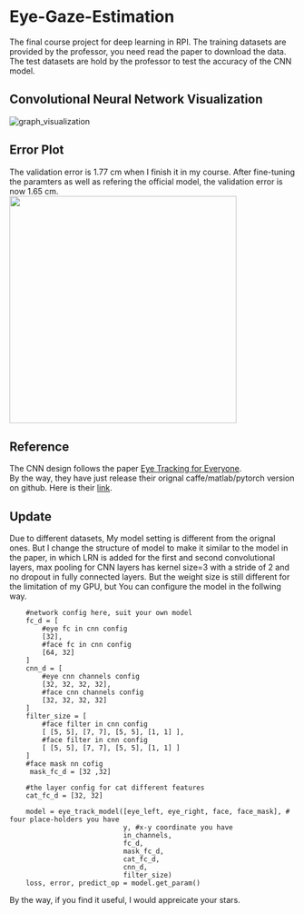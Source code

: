 # Eye-Gaze-Estimation
The final course project for deep learning in RPI.
The training datasets are provided by the professor, you need read the paper to download the data.
The test datasets are hold by the professor to test the accuracy of the CNN model.
    
## Convolutional Neural Network Visualization
![graph_visualization](https://github.com/dzk9528/Tensorflow-Project/blob/master/Eye_Tracking/graph_vis.png)

## Error Plot
The validation error is 1.77 cm when I finish it in my course. After fine-tuning the paramters as well as refering the official model, the validation error is now 1.65 cm.<br />
<img src="https://github.com/dzk9528/Tensorflow-Project/blob/master/Eye_Tracking/error_plot.png" width="400">

## Reference
The CNN design follows the paper [Eye Tracking for Everyone](http://gazecapture.csail.mit.edu/cvpr2016_gazecapture.pdf). <br />
By the way, they have just release their orignal caffe/matlab/pytorch version on github. Here is their [link](https://github.com/CSAILVision/GazeCapture).
    
## Update
Due to different datasets, My model setting is different from the orignal ones. But I change the structure of model to make it similar to the model in the paper, in which LRN is added for the first and second convolutional layers, max pooling for CNN layers has kernel size=3 with a stride of 2 and no dropout in fully connected layers. But the weight size is still different for the limitation of my GPU, but You can configure the model in the follwing way.
```
    #network config here, suit your own model
    fc_d = [
        #eye fc in cnn config
        [32],
        #face fc in cnn config
        [64, 32]
    ]
    cnn_d = [
        #eye cnn channels config
        [32, 32, 32, 32],
        #face cnn channels config
        [32, 32, 32, 32]
    ]
    filter_size = [
        #face filter in cnn config
        [ [5, 5], [7, 7], [5, 5], [1, 1] ],
        #face filter in cnn config
        [ [5, 5], [7, 7], [5, 5], [1, 1] ]
    ]
    #face mask nn cofig
     mask_fc_d = [32 ,32]

    #the layer config for cat different features
    cat_fc_d = [32, 32]
    
    model = eye_track_model([eye_left, eye_right, face, face_mask], # four place-holders you have
                            y, #x-y coordinate you have
                            in_channels, 
                            fc_d, 
                            mask_fc_d,
                            cat_fc_d,
                            cnn_d,
                            filter_size)
    loss, error, predict_op = model.get_param()
```
By the way, if you find it useful, I would appreicate your stars.
